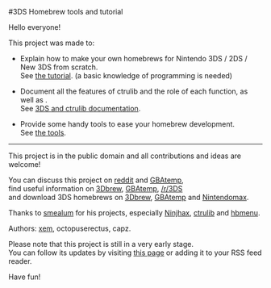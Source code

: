 #3DS Homebrew tools and tutorial

Hello everyone!

This project was made to:

- Explain how to make your own homebrews for Nintendo 3DS / 2DS / New 3DS from scratch.<br>
  See [the tutorial](https://github.com/xem/3DShomebrew/blob/gh-pages/tutorial.md). (a basic knowledge of programming is needed)

- Document all the features of ctrulib and the role of each function, as well as .<br>
  See [3DS and ctrulib documentation](https://github.com/xem/3DShomebrew/blob/gh-pages/documentation.md).
  
- Provide some handy tools to ease your homebrew development.<br>
  See [the tools](https://github.com/xem/3DShomebrew/blob/gh-pages/tools.md).

  
----------


This project is in the public domain and all contributions and ideas are welcome!

You can discuss this project on [reddit](http://www.reddit.com/r/3DS/comments/2n3cia/a_complete_3ds_homebrew_tutorial/) and [GBAtemp](https://gbatemp.net/threads/toolbox-and-tutorial-how-to-use-ninjhax-and-make-your-own-homebrews.374693/),<br>
find useful information on [3Dbrew](http://www.3dbrew.org/), [GBAtemp](https://gbatemp.net/forums/3ds-hacking-homebrew.201/), [/r/3DS](http://www.reddit.com/r/3DS)<br>
and download 3DS homebrews on [3Dbrew](http://www.3dbrew.org/wiki/Homebrew_Applications), [GBAtemp](https://gbatemp.net/threads/homebrew-development.360646/) and [Nintendomax](http://www.nintendomax.com/portal.php?&page_id=3).

Thanks to [smealum](http://smealum.net) for his projects, especially [Ninjhax](http://smealum.net/ninjhax), [ctrulib](https://github.com/smealum/ctrulib) and [hbmenu](https://github.com/xem/3ds_hb_menu).<br>

Authors: [xem](http://twitter.com/MaximeEuziere), octopuserectus, capz.<br>

Please note that this project is still in a very early stage.<br>You can follow its updates by visiting [this page](https://github.com/xem/3DShomebrew/commits/gh-pages) or adding it to your RSS feed reader.

Have fun!